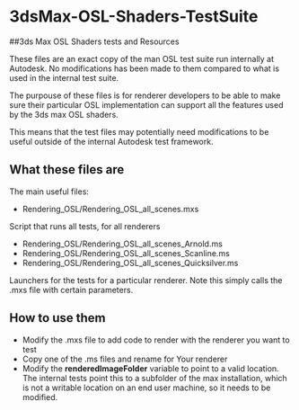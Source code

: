 # 3dsMax-OSL-Shaders-TestSuite

##3ds Max OSL Shaders tests and Resources

These files are an exact copy of the man OSL test suite run internally at
Autodesk. No modifications has been made to them compared to what is used
in the internal test suite.

The purpouse of these files is for renderer developers to be able to make
sure their particular OSL implementation can support all the features used
by the 3ds max OSL shaders.

This means that the test files may potentially need modifications to be
useful outside of the internal Autodesk test framework.

## What these files are

The main useful files:

- Rendering_OSL/Rendering_OSL_all_scenes.mxs

Script that runs all tests, for all renderers

- Rendering_OSL/Rendering_OSL_all_scenes_Arnold.ms
- Rendering_OSL/Rendering_OSL_all_scenes_Scanline.ms
- Rendering_OSL/Rendering_OSL_all_scenes_Quicksilver.ms

Launchers for the tests for a particular renderer. Note this simply calls
the .mxs file with certain parameters.

## How to use them

- Modify the .mxs file to add code to render with the renderer you want to test
- Copy one of the .ms files and rename for Your renderer
- Modify the **renderedImageFolder** variable to point to a valid location. The 
  internal tests point this to a subfolder of the max installation, which is not
  a writable location on an end user machine, so it needs to be modified.

  